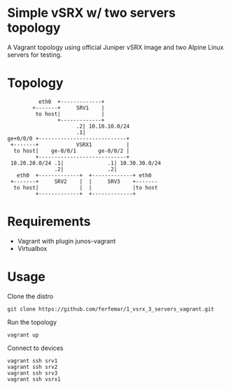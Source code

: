 Simple vSRX w/ two servers topology
===================================

A Vagrant topology using official Juniper vSRX image and two Alpine Linux servers for testing.

Topology
========
```
          eth0  +-------------+
        +-------+     SRV1    |
         to host|             |
                +-------------+
                      .2| 10.10.10.0/24
                      .1|
ge+0/0/0 +----------------------------+
 +-------+            VSRX1           |
  to host|    ge-0/0/1       ge-0/0/2 |
         +----------------------------+
 10.20.20.0/24 .1|              .1| 10.30.30.0/24
               .2|              .2|
   eth0  +-------------+  +-------------+ eth0
 +-------+     SRV2    |  |     SRV3    +-------
  to host|             |  |             |to host
         +-------------+  +-------------+

```

Requirements
============

- Vagrant with plugin junos-vagrant
- Virtualbox

Usage
=====

Clone the distro 

```
git clone https://github.com/ferfemar/1_vsrx_3_servers_vagrant.git
```

Run the topology

```
vagrant up
```

Connect to devices

```
vagrant ssh srv1
vagrant ssh srv2
vagrant ssh srv3
vagrant ssh vsrx1
```
